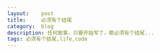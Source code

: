 ```yaml
---
layout:    post
title:     必须有个结尾
category:  blog
description: 任何故事，只要开始写了，都必须有个结尾...
tags: 必须有个结尾,life,code
---
```

